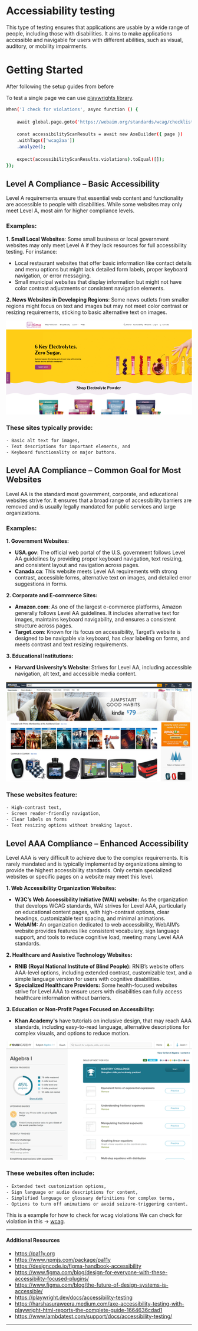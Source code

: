 # Accessiability testing

This type of testing ensures that applications are usable by a wide range of people, including those with disabilities. It aims to make applications accessible and navigable for users with different abilities, such as visual, auditory, or mobility impairments.

# Getting Started

After following the setup guides from before 

To test a single page we can use [playwrights library](https://playwright.dev/docs/accessibility-testing).

``` bash
When('I check for violations', async function () {    

    await global.page.goto('https://webaim.org/standards/wcag/checklist')

    const accessibilityScanResults = await new AxeBuilder({ page })
    .withTags(['wcag2aa'])
    .analyze();

    expect(accessibilityScanResults.violations).toEqual([]);
});
```
## Level A Compliance – Basic Accessibility
Level A requirements ensure that essential web content and functionality are accessible to people with disabilities. While some websites may only meet Level A, most aim for higher compliance levels.

### Examples:

**1. Small Local Websites**: Some small business or local government websites may only meet Level A if they lack resources for full accessibility testing. 
For instance:
- Local restaurant websites that offer basic information like contact details and menu options but might lack detailed form labels, proper keyboard navigation, or error messaging.
- Small municipal websites that display information but might not have color contrast adjustments or consistent navigation elements.

**2. News Websites in Developing Regions**: Some news outlets from smaller regions might focus on text and images but may not meet color contrast or resizing requirements, sticking to basic alternative text on images.

![alt-text](<github_assets/image1.png>)

### These sites typically provide:

    - Basic alt text for images,
    - Text descriptions for important elements, and
    - Keyboard functionality on major buttons.

## Level AA Compliance – Common Goal for Most Websites
Level AA is the standard most government, corporate, and educational websites strive for. It ensures that a broad range of accessibility barriers are removed and is usually legally mandated for public services and large organizations.

### Examples:

**1. Government Websites:**

- **USA.gov**: The official web portal of the U.S. government follows Level AA guidelines by providing proper keyboard navigation, text resizing, and consistent layout and navigation across pages.
- **Canada.ca**: This website meets Level AA requirements with strong contrast, accessible forms, alternative text on images, and detailed error suggestions in forms.

**2. Corporate and E-commerce Sites:**

- **Amazon.com**: As one of the largest e-commerce platforms, Amazon generally follows Level AA guidelines. It includes alternative text for images, maintains keyboard navigability, and ensures a consistent structure across pages.
- **Target.com**: Known for its focus on accessibility, Target’s website is designed to be navigable via keyboard, has clear labeling on forms, and meets contrast and text resizing requirements.

**3. Educational Institutions:**

- **Harvard University’s Website**: Strives for Level AA, including accessible navigation, alt text, and accessible media content.

![alt-text](<github_assets/image2.png>)

### These websites feature:

    - High-contrast text,
    - Screen reader-friendly navigation,
    - Clear labels on forms
    - Text resizing options without breaking layout.

## Level AAA Compliance – Enhanced Accessibility
Level AAA is very difficult to achieve due to the complex requirements. It is rarely mandated and is typically implemented by organizations aiming to provide the highest accessibility standards. Only certain specialized websites or specific pages on a website may meet this level.


**1. Web Accessibility Organization Websites:**

- **W3C’s Web Accessibility Initiative (WAI) website:** As the organization that develops WCAG standards, WAI strives for Level AAA, particularly on educational content pages, with high-contrast options, clear headings, customizable text spacing, and minimal animations.
- **WebAIM:** An organization dedicated to web accessibility, WebAIM’s website provides features like consistent vocabulary, sign language support, and tools to reduce cognitive load, meeting many Level AAA standards.

**2. Healthcare and Assistive Technology Websites:**

- **RNIB (Royal National Institute of Blind People):** RNIB’s website offers AAA-level options, including extended contrast, customizable text, and a simple language version for users with cognitive disabilities.
- **Specialized Healthcare Providers:** Some health-focused websites strive for Level AAA to ensure users with disabilities can fully access healthcare information without barriers.

**3. Education or Non-Profit Pages Focused on Accessibility:**

 - **Khan Academy's** have tutorials on inclusive design, that may reach AAA standards, including easy-to-read language, alternative descriptions for complex visuals, and options to reduce motion.

![alt-text](<github_assets/image3.png>)

### These websites often include:

    - Extended text customization options,
    - Sign language or audio descriptions for content,
    - Simplified language or glossary definitions for complex terms,
    - Options to turn off animations or avoid seizure-triggering content.


This is a example for how to check for wcag violations
We can check for violation in this -> [wcag](https://webaim.org/standards/wcag/checklist).

---

#### Additional Resources

- https://pa11y.org
- https://www.npmjs.com/package/pa11y
- https://designcode.io/figma-handbook-accessibility
- https://www.figma.com/blog/design-for-everyone-with-these-accessibility-focused-plugins/
- https://www.figma.com/blog/the-future-of-design-systems-is-accessible/
- https://playwright.dev/docs/accessibility-testing
- https://harshasuraweera.medium.com/axe-accessibility-testing-with-playwright-html-reports-the-complete-guide-1664636cdad1
- https://www.lambdatest.com/support/docs/accessibility-testing/



---
